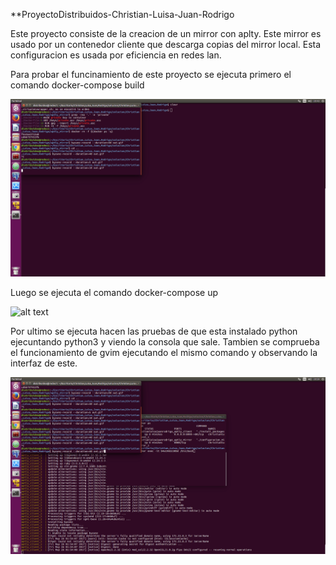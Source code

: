 **ProyectoDistribuidos-Christian-Luisa-Juan-Rodrigo

Este proyecto consiste de la creacion de un mirror con aplty. Este mirror es usado por un contenedor cliente que descarga copias del mirror local. Esta configuracion es usada por eficiencia en redes lan.

Para probar el funcinamiento de este proyecto se ejecuta primero el comando docker-compose build

![alt text](https://github.com/phalcon30964/ProyectoDistribuidos-Christian-Luisa-Juan-Rodrigo/blob/master/Capturas%20de%20pantalla/Docker-compose%20build.gif)

Luego se ejecuta el comando docker-compose up

![alt text](https://github.com/phalcon30964/ProyectoDistribuidos-Christian-Luisa-Juan-Rodrigo/blob/master/Capturas%20de%20pantalla/Docker-compose%20up.gif)

Por ultimo se ejecuta hacen las pruebas de que esta instalado python ejecuntando python3 y viendo la consola que sale. Tambien se comprueba el funcionamiento de gvim ejecutando el mismo comando y observando la interfaz de este.

![alt text](https://github.com/phalcon30964/ProyectoDistribuidos-Christian-Luisa-Juan-Rodrigo/blob/master/Capturas%20de%20pantalla/Dockers.gif)
